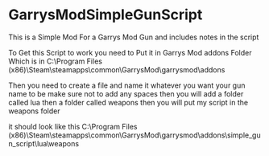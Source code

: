 # GarrysModSimpleGunScript
This is a Simple Mod For a Garrys Mod Gun and includes notes in the script 


To Get this Script to work you need to Put it in Garrys Mod addons Folder Which is in C:\Program Files (x86)\Steam\steamapps\common\GarrysMod\garrysmod\addons

Then you need to create a file and name it whatever you want your gun name to be make sure not to add any spaces then you will add a folder called lua then a folder called weapons then you will put my script in the weapons folder 

it should look like this C:\Program Files (x86)\Steam\steamapps\common\GarrysMod\garrysmod\addons\simple_gun_script\lua\weapons 
